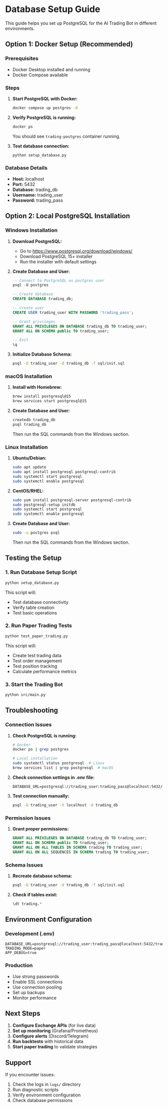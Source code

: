 # Database Setup Guide

This guide helps you set up PostgreSQL for the AI Trading Bot in different environments.

## Option 1: Docker Setup (Recommended)

### Prerequisites
- Docker Desktop installed and running
- Docker Compose available

### Steps
1. **Start PostgreSQL with Docker:**
   ```bash
   docker compose up postgres -d
   ```

2. **Verify PostgreSQL is running:**
   ```bash
   docker ps
   ```
   You should see `trading-postgres` container running.

3. **Test database connection:**
   ```bash
   python setup_database.py
   ```

### Database Details
- **Host:** localhost
- **Port:** 5432
- **Database:** trading_db
- **Username:** trading_user
- **Password:** trading_pass

## Option 2: Local PostgreSQL Installation

### Windows Installation

1. **Download PostgreSQL:**
   - Go to https://www.postgresql.org/download/windows/
   - Download PostgreSQL 15+ installer
   - Run the installer with default settings

2. **Create Database and User:**
   ```sql
   -- Connect to PostgreSQL as postgres user
   psql -U postgres

   -- Create database
   CREATE DATABASE trading_db;

   -- Create user
   CREATE USER trading_user WITH PASSWORD 'trading_pass';

   -- Grant privileges
   GRANT ALL PRIVILEGES ON DATABASE trading_db TO trading_user;
   GRANT ALL ON SCHEMA public TO trading_user;

   -- Exit
   \q
   ```

3. **Initialize Database Schema:**
   ```bash
   psql -U trading_user -d trading_db -f sql/init.sql
   ```

### macOS Installation

1. **Install with Homebrew:**
   ```bash
   brew install postgresql@15
   brew services start postgresql@15
   ```

2. **Create Database and User:**
   ```bash
   createdb trading_db
   psql trading_db
   ```
   
   Then run the SQL commands from the Windows section.

### Linux Installation

1. **Ubuntu/Debian:**
   ```bash
   sudo apt update
   sudo apt install postgresql postgresql-contrib
   sudo systemctl start postgresql
   sudo systemctl enable postgresql
   ```

2. **CentOS/RHEL:**
   ```bash
   sudo yum install postgresql-server postgresql-contrib
   sudo postgresql-setup initdb
   sudo systemctl start postgresql
   sudo systemctl enable postgresql
   ```

3. **Create Database and User:**
   ```bash
   sudo -u postgres psql
   ```
   
   Then run the SQL commands from the Windows section.

## Testing the Setup

### 1. Run Database Setup Script
```bash
python setup_database.py
```

This script will:
- Test database connectivity
- Verify table creation
- Test basic operations

### 2. Run Paper Trading Tests
```bash
python test_paper_trading.py
```

This script will:
- Create test trading data
- Test order management
- Test position tracking
- Calculate performance metrics

### 3. Start the Trading Bot
```bash
python src/main.py
```

## Troubleshooting

### Connection Issues

1. **Check PostgreSQL is running:**
   ```bash
   # Docker
   docker ps | grep postgres
   
   # Local installation
   sudo systemctl status postgresql  # Linux
   brew services list | grep postgresql  # macOS
   ```

2. **Check connection settings in .env file:**
   ```
   DATABASE_URL=postgresql://trading_user:trading_pass@localhost:5432/trading_db
   ```

3. **Test connection manually:**
   ```bash
   psql -U trading_user -h localhost -d trading_db
   ```

### Permission Issues

1. **Grant proper permissions:**
   ```sql
   GRANT ALL PRIVILEGES ON DATABASE trading_db TO trading_user;
   GRANT ALL ON SCHEMA public TO trading_user;
   GRANT ALL ON ALL TABLES IN SCHEMA trading TO trading_user;
   GRANT ALL ON ALL SEQUENCES IN SCHEMA trading TO trading_user;
   ```

### Schema Issues

1. **Recreate database schema:**
   ```bash
   psql -U trading_user -d trading_db -f sql/init.sql
   ```

2. **Check if tables exist:**
   ```sql
   \dt trading.*
   ```

## Environment Configuration

### Development (.env)
```
DATABASE_URL=postgresql://trading_user:trading_pass@localhost:5432/trading_db
TRADING_MODE=paper
APP_DEBUG=true
```

### Production
- Use strong passwords
- Enable SSL connections
- Use connection pooling
- Set up backups
- Monitor performance

## Next Steps

1. **Configure Exchange APIs** (for live data)
2. **Set up monitoring** (Grafana/Prometheus)
3. **Configure alerts** (Discord/Telegram)
4. **Run backtests** with historical data
5. **Start paper trading** to validate strategies

## Support

If you encounter issues:
1. Check the logs in `logs/` directory
2. Run diagnostic scripts
3. Verify environment configuration
4. Check database permissions
